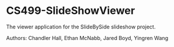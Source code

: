 # CS499-SlideShowViewer
The viewer application for the SlideBySide slideshow project.

Authors: Chandler Hall, Ethan McNabb, Jared Boyd, Yingren Wang
